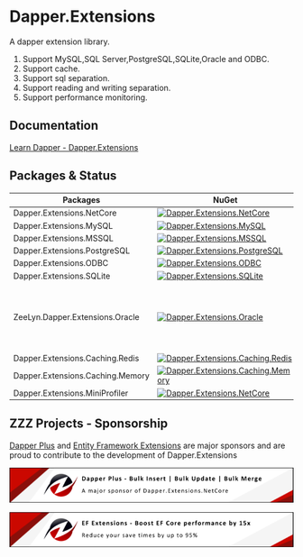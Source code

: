 # Dapper.Extensions

A dapper extension library.

1. Support MySQL,SQL Server,PostgreSQL,SQLite,Oracle and ODBC.
2. Support cache.
3. Support sql separation.
4. Support reading and writing separation.
5. Support performance monitoring.

## Documentation

[Learn Dapper - Dapper.Extensions](https://www.learndapper.com/extensions/dapper-extensions)

## Packages & Status

| Packages|NuGet|Download|Note|
| ------------- | -----------------|--------------- |---|
| Dapper.Extensions.NetCore  | [![Dapper.Extensions.NetCore](https://img.shields.io/nuget/v/Dapper.Extensions.NetCore.svg)](https://www.nuget.org/packages/Dapper.Extensions.NetCore) | [![Dapper](https://img.shields.io/nuget/dt/Dapper.Extensions.NetCore.svg)](https://www.nuget.org/packages/Dapper.Extensions.NetCore/)||
|Dapper.Extensions.MySQL|[![Dapper.Extensions.MySQL](https://img.shields.io/nuget/v/Dapper.Extensions.MySQL.svg)](https://www.nuget.org/packages/Dapper.Extensions.MySQL/)| [![Dapper](https://img.shields.io/nuget/dt/Dapper.Extensions.MySQL.svg)](https://www.nuget.org/packages/Dapper.Extensions.MySQL/)||
| Dapper.Extensions.MSSQL          | [![Dapper.Extensions.MSSQL](https://img.shields.io/nuget/v/Dapper.Extensions.MSSQL.svg)](https://www.nuget.org/packages/Dapper.Extensions.MSSQL)                  | [![Dapper.Extensions.MSSQL](https://img.shields.io/nuget/dt/Dapper.Extensions.MSSQL.svg)](https://www.nuget.org/packages/Dapper.Extensions.MSSQL/) ||
| Dapper.Extensions.PostgreSQL     | [![Dapper.Extensions.PostgreSQL](https://img.shields.io/nuget/v/Dapper.Extensions.PostgreSQL.svg)](https://www.nuget.org/packages/Dapper.Extensions.PostgreSQL)         |[![Dapper.Extensions.PostgreSQL](https://img.shields.io/nuget/dt/Dapper.Extensions.PostgreSQL.svg)](https://www.nuget.org/packages/Dapper.Extensions.PostgreSQL/) ||
| Dapper.Extensions.ODBC           | [![Dapper.Extensions.ODBC](https://img.shields.io/nuget/v/Dapper.Extensions.ODBC.svg)](https://www.nuget.org/packages/Dapper.Extensions.ODBC)                     |[![Dapper.Extensions.ODBC](https://img.shields.io/nuget/dt/Dapper.Extensions.ODBC.svg)](https://www.nuget.org/packages/Dapper.Extensions.ODBC/) ||
| Dapper.Extensions.SQLite         | [![Dapper.Extensions.SQLite](https://img.shields.io/nuget/v/Dapper.Extensions.SQLite.svg)](https://www.nuget.org/packages/Dapper.Extensions.SQLite)                 |[![Dapper.Extensions.SQLite](https://img.shields.io/nuget/dt/Dapper.Extensions.SQLite.svg)](https://www.nuget.org/packages/Dapper.Extensions.SQLite/) ||
| ZeeLyn.Dapper.Extensions.Oracle    | [![Dapper.Extensions.Oracle](https://img.shields.io/nuget/v/ZeeLyn.Dapper.Extensions.Oracle.svg)](https://www.nuget.org/packages/ZeeLyn.Dapper.Extensions.Oracle)              |[![ZeeLyn.Dapper.Extensions.Oracle](https://img.shields.io/nuget/dt/ZeeLyn.Dapper.Extensions.Oracle.svg)](https://www.nuget.org/packages/ZeeLyn.Dapper.Extensions.Oracle/) |Nuget does not allow me<br> to use Dapper.Extensions as the<br> package ID of the prefix, so ......|
| Dapper.Extensions.Caching.Redis  | [![Dapper.Extensions.Caching.Redis](https://img.shields.io/nuget/v/Dapper.Extensions.Caching.Redis.svg)](https://www.nuget.org/packages/Dapper.Extensions.Caching.Redis)   |[![Dapper.Extensions.Caching.Redis](https://img.shields.io/nuget/dt/Dapper.Extensions.Caching.Redis.svg)](https://www.nuget.org/packages/Dapper.Extensions.Caching.Redis/) ||
| Dapper.Extensions.Caching.Memory | [![Dapper.Extensions.Caching.Memory](https://img.shields.io/nuget/v/Dapper.Extensions.Caching.Memory.svg)](https://www.nuget.org/packages/Dapper.Extensions.Caching.Memory) |[![Dapper.Extensions.Caching.Memory](https://img.shields.io/nuget/dt/Dapper.Extensions.Caching.Memory.svg)](https://www.nuget.org/packages/Dapper.Extensions.Caching.Memory/) ||
| Dapper.Extensions.MiniProfiler   | [![Dapper.Extensions.NetCore](https://img.shields.io/nuget/v/Dapper.Extensions.MiniProfiler.svg)](https://www.nuget.org/packages/Dapper.Extensions.MiniProfiler)     |[![Dapper.Extensions.MiniProfiler](https://img.shields.io/nuget/dt/Dapper.Extensions.MiniProfiler.svg)](https://www.nuget.org/packages/Dapper.Extensions.MiniProfiler/) || 

## ZZZ Projects - Sponsorship

[Dapper Plus](https://dapper-plus.net/) and [Entity Framework Extensions](https://entityframework-extensions.net/) are major sponsors and are proud to contribute to the development of Dapper.Extensions

[![Dapper Plus - Sponsor](https://raw.githubusercontent.com/JonathanMagnan/Dapper.Extensions/master/dapper-plus-sponsor.png)](https://dapper-plus.net/bulk-insert)

[![Entity Framework Extensions - Sponsor](https://raw.githubusercontent.com/JonathanMagnan/Dapper.Extensions/master/entity-framework-extensions-sponsor.png)](https://entityframework-extensions.net/bulk-insert)
